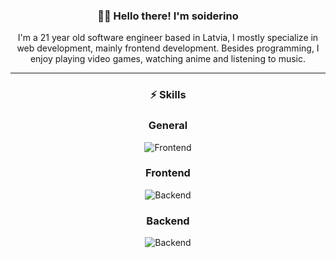 <div align='center'>
  <h3>👋🏻 Hello there! I'm soiderino</h3>
  <p>I'm a 21 year old software engineer based in Latvia, I mostly specialize in web development, mainly frontend development. Besides programming, I enjoy playing video games, watching anime and listening to music.</p>
  
</div>

<hr/>

<div align='center'>
  <h3>⚡ Skills</h3>
    
  ### General
  ![Frontend](https://skillicons.dev/icons?i=html,css,js,figma,lua,git,npm,pnpm)
  
  ### Frontend
  ![Backend](https://skillicons.dev/icons?i=react,nextjs,tailwind,vite,astro)
  
  ### Backend
  ![Backend](https://skillicons.dev/icons?i=nodejs,express,prisma,mongodb)
</div>
